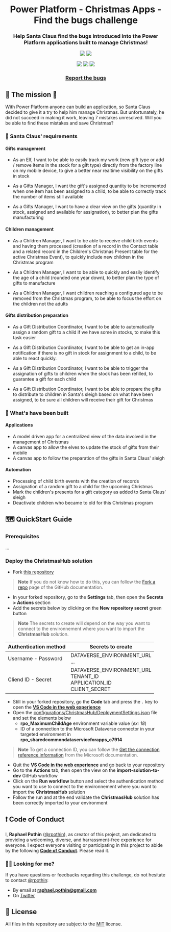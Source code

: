 <p align="center">
    <h1 align="center">
        Power Platform - Christmas Apps - Find the bugs challenge
    </h1>
    <h3 align="center">
        Help Santa Claus find the bugs introduced into the Power Platform applications built to manage Christmas!
    </h3>
</p>

<p align="center">
    <a href="https://github.com/rpothin/PowerPlatform-ChristmasApps-FindTheBugsChallenge/blob/main/LICENSE" alt="Repository License">
        <img src="https://img.shields.io/github/license/rpothin/PowerPlatform-ChristmasApps-FindTheBugsChallenge?color=yellow&label=License" /></a>
    <a href="https://github.com/rpothin/PowerPlatform-ChristmasApps-FindTheBugsChallenge/issues" alt="Open Issues">
        <img src="https://img.shields.io/github/issues-raw/rpothin/PowerPlatform-ChristmasApps-FindTheBugsChallenge?label=Open%20Issues" /></a>
</p>

<p align="center">
    <a href="#watchers" alt="Watchers">
        <img src="https://img.shields.io/github/watchers/rpothin/PowerPlatform-ChristmasApps-FindTheBugsChallenge?style=social" /></a>
    <a href="#forks" alt="Forks">
        <img src="https://img.shields.io/github/forks/rpothin/PowerPlatform-ChristmasApps-FindTheBugsChallenge?style=social" /></a>
    <a href="#stars" alt="Stars">
        <img src="https://img.shields.io/github/stars/rpothin/PowerPlatform-ChristmasApps-FindTheBugsChallenge?style=social" /></a>
</p>

<h3 align="center">
  <a href="https://github.com/rpothin/PowerPlatform-ChristmasApps-FindTheBugsChallenge/issues/new?assignees=rpothin&labels=bug%2Ctriage&template=BUG.yml&title=%5BBug%5D+%3CTitle%3E">Report the bugs</a>
</h3>

## 🎄 The mission 🎄

With Power Platform anyone can build an application, so Santa Claus decided to give it a try to help him manage Christmas. But unfortunately, he did not succeed in making it work, leaving 7 mistakes unresolved. Will you be able to find these mistakes and save Christmas?

### 📖 Santa Claus' requirements

#### Gifts management

- As an Elf, I want to be able to easily track my work (new gift type or add / remove items in the stock for a gift type) directly from the factory line on my mobile device, to give a better near realtime visibility on the gifts in stock

- As a Gifts Manager, I want the gift's assigned quantity to be incremented when one item has been assigned to a child, to be able to correctly track the number of items still available

- As  a Gifts Manager, I want to have a clear view on the gifts (quantity in stock, assigned and available for assignation), to better plan the gifts manufacturing

#### Children management

- As a Children Manager, I want to be able to receive child birth events and having them processed (creation of a record in the Contact table and a related record in the Children's Christmas Present table for the active Christmas Event), to quickly include new children in the Christmas program

- As a Children Manager, I want to be able to quickly and easily identify the age of a child (rounded one year down), to better plan the type of gifts to manufacture

- As a Children Manager, I want children reaching a configured age to be removed from the Christmas program, to be able to focus the effort on the children not the adults

#### Gifts distribution preparation

- As a Gift Distribution Coordinator, I want to be able to automatically assign a random gift to a child if we have some in stocks, to make this task easier

- As a Gift Distribution Coordinator, I want to be able to get an in-app notification if there is no gift in stock for assignment to a child, to be able to react quickly.

- As a Gift Distribution Coordinator, I want to be able to trigger the assignation of gifts to children when the stock has been refilled, to guarantee a gift for each child

- As a Gift Distribution Coordinator, I want to be able to prepare the gifts to distribute to children in Santa's sleigh based on what have been assigned, to be sure all children will receive their gift for Christmas

### 👀 What's have been built

#### Applications

- A model driven app for a centralized view of the data involved in the management of Christmas
- A canvas app to allow the elves to update the stock of gifts from their mobile
- A canvas app to follow the preparation of the gifts in Santa Claus' sleigh

#### Automation

- Processing of child birth events with the creation of records
- Assignation of a random gift to a child for the upcoming Christmas
- Mark the children's presents for a gift category as added to Santa Claus' sleigh
- Deactivate children who became to old for this Christmas program

## 🗺 QuickStart Guide

### Prerequisites

...

### Deploy the ChristmasHub solution

- Fork [this repository](https://github.com/rpothin/PowerPlatform-ChristmasApps-FindTheBugsChallenge)

> **Note**
> If you do not know how to do this, you can follow the [Fork a repo](https://docs.github.com/en/get-started/quickstart/fork-a-repo) page of the GitHub documentation.

- In your forked repository, go to the **Settings** tab, then open the **Secrets > Actions** section
- Add the secrets below by clicking on the **New repository secret** green button

> **Note**
> The secrets to create will depend on the way you want to connect to the environnement where you want to import the **ChristmasHub** solution.

| **Authentication method** | **Secrets to create** |
| -- | -- |
| Username - Password | DATAVERSE_ENVIRONMENT_URL <br> ... |
| Cliend ID - Secret | DATAVERSE_ENVIRONMENT_URL <br> TENANT_ID <br> APPLICATION_ID <br> CLIENT_SECRET |

- Still in your forked repository, go the **Code** tab and press the `.` key to open the [**VS Code in the web experience**](https://docs.github.com/en/codespaces/the-githubdev-web-based-editor)
- Open the [configurations/ChristmasHub/DeploymentSettings.json](./configurations/ChristmasHub/DeploymentSettings.json) file and set the elements below
   - **rpo_MaximumChildAge** environment variable value (*ex: 18*)
   - ID of a connection to the Microsoft Dataverse connector in your targeted environment in **rpo_sharedcommondataserviceforapps_c7914**

> **Note**
> To get a connection ID, you can follow the [Get the connection reference information](https://learn.microsoft.com/en-us/power-platform/alm/conn-ref-env-variables-build-tools#get-the-connection-reference-information) from the Microsoft documentation.

- Quit the [**VS Code in the web experience**](https://docs.github.com/en/codespaces/the-githubdev-web-based-editor) and go back to your repository
- Go to the **Actions** tab, then open the view on the **import-solution-to-dev** GitHub workflow
- Click on the **Run workflow** button and select the authentication method you want to use to connect to the environnement where you want to import the **ChristmasHub** solution
- Follow the run and at the end validate the **ChristmasHub** solution has been correctly imported to your environment

## ❗ Code of Conduct

I, **Raphael Pothin** ([@rpothin](https://github.com/rpothin)), as creator of this project, am dedicated to providing a welcoming, diverse, and harrassment-free experience for everyone.
I expect everyone visiting or participating in this project to abide by the following [**Code of Conduct**](CODE_OF_CONDUCT.md).
Please read it.

### ✋🏼 Looking for me?

If you have questions or feedbacks regarding this challenge, do not hesitate to contact [@rpothin](https://github.com/rpothin):

- By email at **raphael.pothin@gmail.com**
- On [Twitter](https://twitter.com/RaphaelPothin)

## 📝 License

All files in this repository are subject to the [MIT](LICENSE) license.
